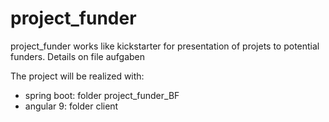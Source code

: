 # project_funder
project_funder works like kickstarter for  presentation of projets to  potential funders. 
Details on file aufgaben

The project will be realized with:
 - spring boot: folder project_funder_BF	
 - angular 9: folder client
